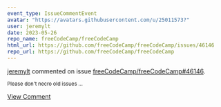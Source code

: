 ```yaml
---
event_type: IssueCommentEvent
avatar: "https://avatars.githubusercontent.com/u/25011573?"
user: jeremylt
date: 2023-05-26
repo_name: freeCodeCamp/freeCodeCamp
html_url: https://github.com/freeCodeCamp/freeCodeCamp/issues/46146
repo_url: https://github.com/freeCodeCamp/freeCodeCamp
---
```


<a href='https://github.com/jeremylt' target='_blank'>jeremylt</a> commented on issue <a href='https://github.com/freeCodeCamp/freeCodeCamp/issues/46146' target='_blank'>freeCodeCamp/freeCodeCamp#46146</a>.

<small>Please don't necro old issues ...</small>

<a href='https://github.com/freeCodeCamp/freeCodeCamp/issues/46146' target='_blank'>View Comment</a>